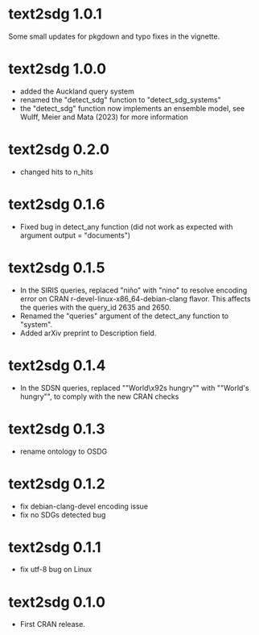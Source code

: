 # text2sdg 1.0.1
Some small updates for pkgdown and typo fixes in the vignette.

# text2sdg 1.0.0
* added the Auckland query system
* renamed the "detect_sdg" function to "detect_sdg_systems"
* the "detect_sdg" function now implements an ensemble model, see Wulff, Meier and Mata (2023) for more information

# text2sdg 0.2.0
* changed hits to n_hits


# text2sdg 0.1.6
* Fixed bug in detect_any function (did not work as expected with argument output = "documents")


# text2sdg 0.1.5
* In the SIRIS queries, replaced "niño" with "nino" to resolve encoding error on CRAN r-devel-linux-x86_64-debian-clang flavor. This affects the queries with the query_id 2635 and 2650.
* Renamed the "queries" argument of the detect_any function to "system". 
* Added arXiv preprint to Description field. 


# text2sdg 0.1.4

* In the SDSN queries, replaced "\"World\x92s hungry\"" with "\"World's hungry\"", to comply with the new CRAN checks



# text2sdg 0.1.3

* rename ontology to OSDG


# text2sdg 0.1.2

* fix debian-clang-devel encoding issue
* fix no SDGs detected bug



# text2sdg 0.1.1

* fix utf-8 bug on Linux



# text2sdg 0.1.0

* First CRAN release.
